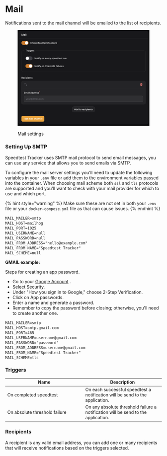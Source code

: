 # Mail

Notifications sent to the mail channel will be emailed to the list of recipients.

<figure><img src="../../.gitbook/assets/mail_notification.png" alt=""><figcaption><p>Mail settings</p></figcaption></figure>

### Setting Up SMTP

Speedtest Tracker uses SMTP mail protocol to send email messages, you can use any service that allows you to send emails via SMTP.

To configure the mail server settings you'll need to update the following variables in your `.env` file or add them to the environment variables passed into the container. When choosing mail scheme both `ssl` and `tls` protocols are supported and you'll want to check with your mail provider for which to use and which port.

{% hint style="warning" %}
Make sure these are not set in both your `.env` file or your `docker-compose.yml` file as that can cause issues.
{% endhint %}

```
MAIL_MAILER=smtp
MAIL_HOST=mailhog
MAIL_PORT=1025
MAIL_USERNAME=null
MAIL_PASSWORD=null
MAIL_FROM_ADDRESS="hello@example.com"
MAIL_FROM_NAME="Speedtest Tracker"
MAIL_SCHEME=null
```

**GMAIL example:**

Steps for creating an app password.

* Go to your [Google Account](https://myaccount.google.com) .
* Select Security.
* Under "How you sign in to Google," choose 2-Step Verification.
* Click on App passwords.
* Enter a name and generate a password.
* Remember to copy the password before closing; otherwise, you'll need to create another one.

```
MAIL_MAILER=smtp
MAIL_HOST=smtp.gmail.com
MAIL_PORT=465
MAIL_USERNAME=username@gmail.com
MAIL_PASSWORD="password"
MAIL_FROM_ADDRESS=username@gmail.com
MAIL_FROM_NAME="Speedtest Tracker"
MAIL_SCHEME=tls
```

### Triggers

<table><thead><tr><th width="237">Name</th><th>Description</th></tr></thead><tbody><tr><td>On completed speedtest</td><td>On each successful speedtest a notification will be send to the application.</td></tr><tr><td>On absolute threshold failure</td><td>On any absolute threshold failure a notification will be send to the application.</td></tr></tbody></table>

### Recipients

A recipient is any valid email address, you can add one or many recipients that will receive notifications based on the triggers selected.
